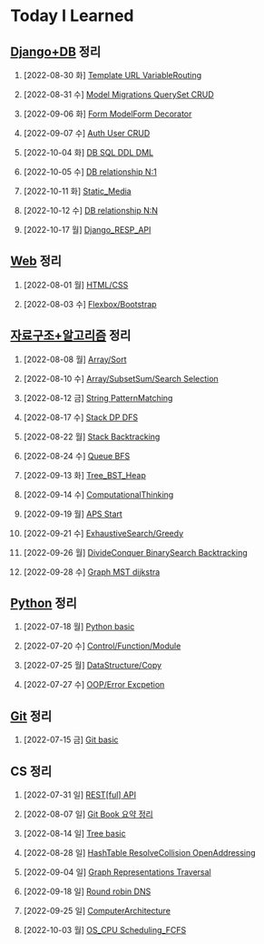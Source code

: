# Today I Learned

## [Django+DB](/Django) 정리

1. [2022-08-30 화] [Template URL VariableRouting](./Django/0830_Django_Template_VariableRouting.md)

2. [2022-08-31 수] [Model Migrations QuerySet CRUD](./Django/0831_Django_Model_QuerySet_CRUD.md)

3. [2022-09-06 화] [Form ModelForm Decorator](./Django/0906_Django_Form_ModelForm.md)

4. [2022-09-07 수] [Auth User CRUD](./Django/0907_Django_Auth.md)

5. [2022-10-04 화] [DB SQL DDL DML](./Django/1004_DB_SQL.md)

6. [2022-10-05 수] [DB relationship N:1](./Django/1005_DB_relationship_N_1.md)

7. [2022-10-11 화] [Static_Media](./Django/1011_Django_Static_Media.md)

8. [2022-10-12 수] [DB relationship N:N](./Django/1012_DB_relationship_N_N.md)

9. [2022-10-17 월] [Django_RESP_API](./Django/1017_Django_RESP_API.md)

## [Web](/Web) 정리

1. [2022-08-01 월] [HTML/CSS](./Web/0801_HTML_CSS.md)

2. [2022-08-03 수] [Flexbox/Bootstrap](./Web/0803_Flexbox_Bootstrap.md)

## [자료구조+알고리즘](/Algorithm) 정리

1. [2022-08-08 월] [Array/Sort](./Algorithm/0808_Array_Sort.md)

2. [2022-08-10 수] [Array/SubsetSum/Search Selection](./Algorithm/0810_Array_SubsetSum_Search_Selection.md)

3. [2022-08-12 금] [String PatternMatching](./Algorithm/0812_String_PatternMatching.md)

4. [2022-08-17 수] [Stack DP DFS](./Algorithm/0817_Stack_DP_DFS.md)

5. [2022-08-22 월] [Stack Backtracking](./Algorithm/0822_Stack_Backtracking.md)

6. [2022-08-24 수] [Queue BFS](./Algorithm/0824_Queue_BFS.md)

7. [2022-09-13 화] [Tree_BST_Heap](./Algorithm/0913_Tree_BST_Heap.md)

8. [2022-09-14 수] [ComputationalThinking](./Algorithm/0914_ComputationalThinking.md)

9. [2022-09-19 월] [APS Start](./Algorithm/0919_APS_Start.md)

10. [2022-09-21 수] [ExhaustiveSearch/Greedy](./Algorithm/0921_ExhaustiveSearch_Greedy.md)

11. [2022-09-26 월] [DivideConquer BinarySearch Backtracking](./Algorithm/0926_DivideConquer_BinarySearch_Backtracking.md)

12. [2022-09-28 수] [Graph MST dijkstra](./Algorithm/0928_Graph_MST_dijkstra.md)

## [Python](/Python) 정리

1. [2022-07-18 월] [Python basic](/Python/0718_Python_basic.md)

2. [2022-07-20 수] [Control/Function/Module](/Python/0720_control_function_module.md)

3. [2022-07-25 월] [DataStructure/Copy](/Python/0725_data_structure_copy.md)

4. [2022-07-27 수] [OOP/Error Excpetion](/Python/0727_OOP_error_exception.md)

## [Git](/Git) 정리

1. [2022-07-15 금] [Git basic](./Git/0715_Git_basic.md)

## CS 정리

1. [2022-07-31 일] [REST[ful] API](https://github.com/kimsixsue/CS-Study/blob/master/kimsixsue/RESTful_API.md)

2. [2022-08-07 일] [Git Book 요약 정리](https://github.com/kimsixsue/CS-Study/blob/master/kimsixsue/Git_GitHub.md)

3. [2022-08-14 일] [Tree basic](https://github.com/kimsixsue/CS-Study/blob/master/kimsixsue/Tree.md)

4. [2022-08-28 일] [HashTable ResolveCollision OpenAddressing](https://github.com/kimsixsue/CS-Study/blob/master/kimsixsue/Open_Addressing.md)

5. [2022-09-04 일] [Graph Representations Traversal](https://github.com/kimsixsue/CS-Study/blob/master/kimsixsue/Graph_Representations_Traversal.md)

6. [2022-09-18 일] [Round robin DNS](https://github.com/kimsixsue/CS-Study/blob/master/kimsixsue/Round_robin_DNS.md)

7. [2022-09-25 일] [ComputerArchitecture](https://github.com/kimsixsue/CS-Study/blob/master/kimsixsue/Computer_Architecture.md)

8. [2022-10-03 월] [OS_CPU Scheduling_FCFS](https://github.com/kimsixsue/CS-Study/blob/master/kimsixsue/OS_CPU_Scheduling_FCFS.md)

